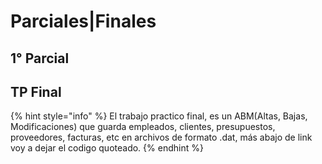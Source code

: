 # Parciales\|Finales

## 1° Parcial

## TP Final

{% hint style="info" %}
El trabajo practico final, es un ABM\(Altas, Bajas, Modificaciones\) que guarda empleados, clientes, presupuestos, proveedores, facturas, etc en archivos de formato .dat, más abajo de link voy a dejar el codigo quoteado.
{% endhint %}

